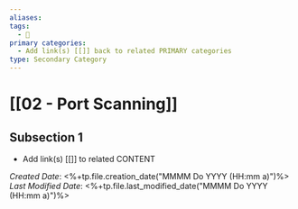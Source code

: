 ```yaml
---
aliases: 
tags:
  - 🥈
primary categories:
  - Add link(s) [[]] back to related PRIMARY categories
type: Secondary Category
---
```

# [[02 - Port Scanning]]

## Subsection 1
* Add link(s) [[]] to related CONTENT

*Created Date*: <%+tp.file.creation_date("MMMM Do YYYY (HH:mm a)")%>
*Last Modified Date*: <%+tp.file.last_modified_date("MMMM Do YYYY (HH:mm a)")%>
